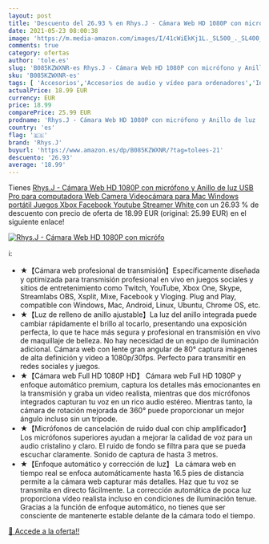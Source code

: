 ```yaml
---
layout: post
title: 'Descuento del 26.93 % en Rhys.J - Cámara Web HD 1080P con micrófo'
date: 2021-05-23 08:00:38
image: 'https://m.media-amazon.com/images/I/41cWiEkKj1L._SL500_._SL400_.jpg'
comments: true
category: ofertas
author: 'tole.es'
slug: 'B085KZWXNR-es Rhys.J - Cámara Web HD 1080P con micrófono y Anillo de luz...'
sku: 'B085KZWXNR-es'
tags: [ 'Accesorios','Accesorios de audio y vídeo para ordenadores','Informática','Webcams y telefonía VoIP','rhys.j','xbox', ]
actualPrice: 18.99 EUR
currency: EUR
price: 18.99
comparePrice: 25.99 EUR
prodname: 'Rhys.J - Cámara Web HD 1080P con micrófono y Anillo de luz  USB Pro para computadora Web Camera Videocámara para Mac  Windows  portátil  Juegos  Xbox  Facebook  Youtube Streamer  White '
country: 'es'
flag: '🇪🇸'
brand: 'Rhys.J'
buyurl: 'https://www.amazon.es/dp/B085KZWXNR/?tag=tolees-21'
descuento: '26.93'
average: '18.99'
---
```


Tienes [Rhys.J - Cámara Web HD 1080P con micrófono y Anillo de luz  USB Pro para computadora Web Camera Videocámara para Mac  Windows  portátil  Juegos  Xbox  Facebook  Youtube Streamer  White ](https://www.amazon.es/dp/B085KZWXNR/?tag=tolees-21) con un 26.93 % de descuento con precio de oferta de 18.99 EUR (original: 25.99 EUR) en el siguiente enlace!

[![Rhys.J - Cámara Web HD 1080P con micrófo](https://m.media-amazon.com/images/I/41cWiEkKj1L._SL500_._SL400_.jpg)](https://www.amazon.es/dp/B085KZWXNR/?tag=tolees-21)

ℹ️:

- ★【Cámara web profesional de transmisión】Específicamente diseñada y optimizada para transmisión profesional en vivo en juegos sociales y sitios de entretenimiento como Twitch, YouTube, Xbox One, Skype, Streamlabs OBS, Xsplit, Mixe, Facebook y Vloging. Plug and Play, compatible con Windows, Mac, Android, Linux, Ubuntu, Chrome OS, etc.
- ★【Luz de relleno de anillo ajustable】La luz del anillo integrada puede cambiar rápidamente el brillo al tocarlo, presentando una exposición perfecta, lo que te hace más segura y profesional en transmisión en vivo de maquillaje de belleza. No hay necesidad de un equipo de iluminación adicional. Cámara web con lente gran angular de 80° captura imágenes de alta definición y vídeo a 1080p/30fps. Perfecto para transmitir en redes sociales y juegos.
- ★【Cámara web Full HD 1080P HD】 Cámara web Full HD 1080P y enfoque automático premium, captura los detalles más emocionantes en la transmisión y graba un video realista, mientras que dos micrófonos integrados capturan tu voz en un rico audio estéreo. Mientras tanto, la cámara de rotación mejorada de 360° puede proporcionar un mejor ángulo incluso sin un trípode.
- ★【Micrófonos de cancelación de ruido dual con chip amplificador】 Los micrófonos superiores ayudan a mejorar la calidad de voz para un audio cristalino y claro. El ruido de fondo se filtra para que se pueda escuchar claramente. Sonido de captura de hasta 3 metros.
- ★【Enfoque automático y corrección de luz】 La cámara web en tiempo real se enfoca automáticamente hasta 16.5 pies de distancia permite a la cámara web capturar más detalles. Haz que tu voz se transmita en directo fácilmente. La corrección automática de poca luz proporciona vídeo realista incluso en condiciones de iluminación tenue. Gracias a la función de enfoque automático, no tienes que ser consciente de mantenerte estable delante de la cámara todo el tiempo.

[🛒 Accede a la oferta!!](https://www.amazon.es/dp/B085KZWXNR/?tag=tolees-21)
